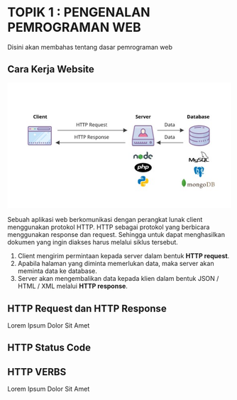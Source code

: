 # TOPIK 1 : PENGENALAN PEMROGRAMAN WEB

Disini akan membahas tentang dasar pemrograman web



## Cara Kerja Website

![cara-kerja-web.jpeg](cara-kerja-web.jpeg)

Sebuah aplikasi web berkomunikasi dengan perangkat lunak client menggunakan protokol HTTP.  HTTP sebagai protokol yang berbicara menggunakan response dan request. Sehingga untuk dapat menghasilkan dokumen yang ingin diakses harus melalui  siklus tersebut.

1. Client mengirim permintaan kepada server dalam bentuk **HTTP request**.
2. Apabila halaman yang diminta memerlukan data, maka server akan meminta data ke database.
3.  Server akan mengembalikan data kepada klien dalam bentuk JSON / HTML / XML melalui **HTTP response**.



## HTTP Request dan HTTP Response

Lorem Ipsum Dolor Sit Amet



## HTTP Status Code

[]()



## HTTP VERBS

Lorem Ipsum Dolor Sit Amet


